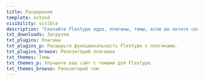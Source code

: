 ```yaml
---
title: Расширения
template: extend
visibility: visible
description: "Скачайте Flextype ядро, плагины, темы, если вы хотите сообщить об ошибке или внести свой вклад в идеи, вы можете использовать Flextype GitHub Issues"
txt_downloads: Загрузки
txt_plugins: Плагины
txt_plugins_p: Расширьте функциональность Flextype с плагинами.
txt_plugins_browse: Репозиторий плагинов
txt_themes: Темы
txt_themes_p: Улучшите ваш сайт с темами для Flextype.
txt_themes_browse: Репозиторий тем
---
```


